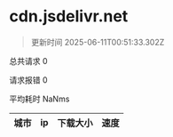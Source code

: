 
  # cdn.jsdelivr.net

  > 更新时间 2025-06-11T00:51:33.302Z
  
  总共请求 0

  请求报错 0

  平均耗时 NaNms

|城市|ip|下载大小|速度|
|-----|----------|---|---|

  